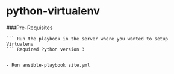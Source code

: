 # python-virtualenv

###Pre-Requisites
 ``` Change the path {{app-path} in main.ym where your requirments.txt is placed
 ``` Run the playbook in the server where you wanted to setup Virtualenv
 ``` Required Python version 3
 
 
 - Run ansible-playbook site.yml
